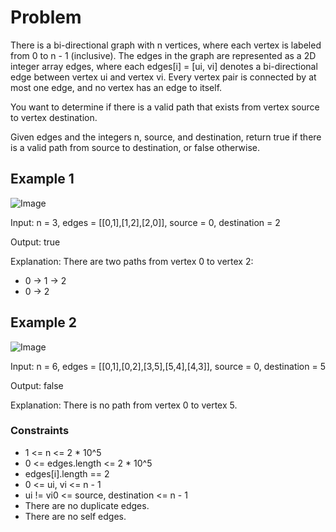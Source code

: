 # Problem

There is a bi-directional graph with n vertices, where each vertex is labeled from 0 to n - 1 (inclusive). The edges in the graph are represented as a 2D integer array edges, where each edges[i] = [ui, vi] denotes a bi-directional edge between vertex ui and vertex vi. Every vertex pair is connected by at most one edge, and no vertex has an edge to itself.

You want to determine if there is a valid path that exists from vertex source to vertex destination.

Given edges and the integers n, source, and destination, return true if there is a valid path from source to destination, or false otherwise.

## Example 1

![Image](https://assets.leetcode.com/uploads/2021/08/14/validpath-ex1.png)

Input: n = 3, edges = [[0,1],[1,2],[2,0]], source = 0, destination = 2

Output: true

Explanation: There are two paths from vertex 0 to vertex 2:

- 0 → 1 → 2
- 0 → 2

## Example 2

![Image](https://assets.leetcode.com/uploads/2021/08/14/validpath-ex2.png)

Input: n = 6, edges = [[0,1],[0,2],[3,5],[5,4],[4,3]], source = 0, destination = 5

Output: false

Explanation: There is no path from vertex 0 to vertex 5.
 
### Constraints

- 1 <= n <= 2 * 10^5
- 0 <= edges.length <= 2 * 10^5
- edges[i].length == 2
- 0 <= ui, vi <= n - 1
- ui != vi0 <= source, destination <= n - 1
- There are no duplicate edges.
- There are no self edges.
